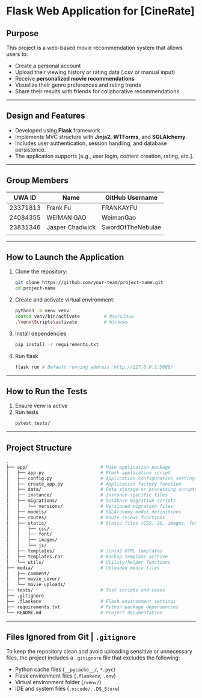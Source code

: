 # Flask Web Application for [CineRate]

## Purpose

This project is a web-based movie recommendation system that allows users to:

- Create a personal account
- Upload their viewing history or rating data (.csv or manual input)
- Receive **personalized movie recommendations**
- Visualize their genre preferences and rating trends
- Share their results with friends for collaborative recommendations

---

## Design and Features

- Developed using **Flask** framework.
- Implements MVC structure with **Jinja2**, **WTForms**, and **SQLAlchemy**.
- Includes user authentication, session handling, and database persistence.
- The application supports [e.g., user login, content creation, rating, etc.].

---

## Group Members

| UWA ID   | Name            | GitHub Username   |
|----------|-----------------|-------------------|
| 23371813 | Frank Fu        | FRANKAYFU         |
| 24084355 | WEIMAN GAO      | WeimanGao         |
| 23831346 | Jasper Chadwick | SwordOfTheNebulae |
|          |                 |                   |

---

## How to Launch the Application

1. Clone the repository:
   ```bash
   git clone https://github.com/your-team/project-name.git
   cd project-name
2. Create and activate virtual environment:
   ```bash
   python3 -m venv venv
   source venv/bin/activate         # Mac/Linux
   .\venv\Scripts\activate          # Windows
3. Install dependencies
   ```bash
   pip install -r requirements.txt
4. Run flask
   ```bash
   flask run # Default running address：http://127.0.0.1:5000/

---

## How to Run the Tests

1. Ensure venv is active
2. Run tests
   ```bash
   pytest tests/

---

## Project Structure

```bash
.
├── app/                           # Main application package 
│   ├── app.py                     # Flask application script 
│   ├── config.py                  # Application configuration settings 
│   ├── create_app.py              # Application factory function
│   ├── data/                      # Data storage or processing scripts 
│   ├── instance/                  # Instance-specific files
│   ├── migrations/                # Database migration scripts 
│   │   └── versions/              # Versioned migration files 
│   ├── models/                    # SQLAlchemy model definitions 
│   ├── routes/                    # Route (view) functions
│   ├── static/                    # Static files (CSS, JS, images, fonts) 
│   │   ├── css/                   
│   │   ├── font/                  
│   │   ├── images/               
│   │   └── js/                    
│   ├── templates/                 # Jinja2 HTML templates 
│   ├── templates.rar              # Backup template archive 
│   └── utils/                     # Utility/helper functions 
├── media/                         # Uploaded media files 
│   ├── comment/                   
│   ├── movie_cover/               
│   └── movie_uploads/             
├── tests/                         # Test scripts and cases 
├── .gitignore   
├── .flaskenv                      # Flask environment settings 
├── requirements.txt               # Python package dependencies 
└── README.md                      # Project documentation 
```

---

## Files Ignored from Git | `.gitignore` 

To keep the repository clean and avoid uploading sensitive or unnecessary files, the project includes a `.gitignore` file that excludes the following:

- Python cache files (`__pycache__/`, `*.pyc`)
- Flask environment files (`.flaskenv`, `.env`)
- Virtual environment folder (`/venv/`)
- IDE and system files (`.vscode/`, `.DS_Store`)

